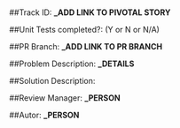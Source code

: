 # <Feature Title>

##Track ID: 
**_ADD LINK TO PIVOTAL STORY**


##Unit Tests completed?:
(Y or N or N/A)

##PR Branch:
**_ADD LINK TO PR BRANCH**

##Problem Description:
 **_DETAILS**

##Solution Description:


##Review Manager:
 **_PERSON**

##Autor:
 **_PERSON**
